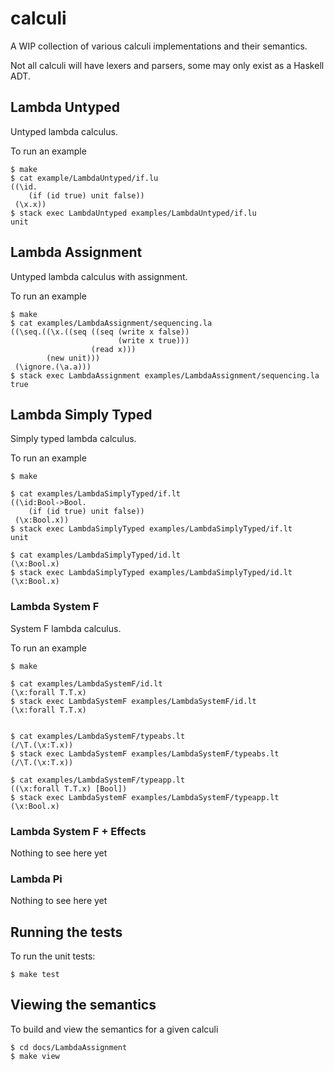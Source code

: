 # calculi

A WIP collection of various calculi implementations and their semantics.

Not all calculi will have lexers and parsers, some may only exist as a Haskell ADT.


## Lambda Untyped

Untyped lambda calculus.

To run an example

    $ make
    $ cat example/LambdaUntyped/if.lu
    ((\id.
        (if (id true) unit false))
     (\x.x))
    $ stack exec LambdaUntyped examples/LambdaUntyped/if.lu
    unit


## Lambda Assignment

Untyped lambda calculus with assignment.

To run an example

    $ make
    $ cat examples/LambdaAssignment/sequencing.la
    ((\seq.((\x.((seq ((seq (write x false))
                            (write x true)))
                      (read x)))
            (new unit)))
     (\ignore.(\a.a)))
    $ stack exec LambdaAssignment examples/LambdaAssignment/sequencing.la
    true


## Lambda Simply Typed

Simply typed lambda calculus.

To run an example

    $ make

    $ cat examples/LambdaSimplyTyped/if.lt
    ((\id:Bool->Bool.
        (if (id true) unit false))
     (\x:Bool.x))
    $ stack exec LambdaSimplyTyped examples/LambdaSimplyTyped/if.lt
    unit

    $ cat examples/LambdaSimplyTyped/id.lt
    (\x:Bool.x)
    $ stack exec LambdaSimplyTyped examples/LambdaSimplyTyped/id.lt
    (\x:Bool.x)


### Lambda System F

System F lambda calculus.

To run an example

    $ make

    $ cat examples/LambdaSystemF/id.lt
    (\x:forall T.T.x)
    $ stack exec LambdaSystemF examples/LambdaSystemF/id.lt
    (\x:forall T.T.x)


    $ cat examples/LambdaSystemF/typeabs.lt
    (/\T.(\x:T.x))
    $ stack exec LambdaSystemF examples/LambdaSystemF/typeabs.lt
    (/\T.(\x:T.x))

    $ cat examples/LambdaSystemF/typeapp.lt
    ((\x:forall T.T.x) [Bool])
    $ stack exec LambdaSystemF examples/LambdaSystemF/typeapp.lt
    (\x:Bool.x)

### Lambda System F + Effects

Nothing to see here yet


### Lambda Pi

Nothing to see here yet


## Running the tests

To run the unit tests:

    $ make test


## Viewing the semantics

To build and view the semantics for a given calculi

    $ cd docs/LambdaAssignment
    $ make view


